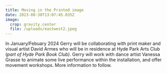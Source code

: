 ```yaml
---
title: Moving in the Printed image
date: 2023-08-30T13:07:45.035Z
image:
  crop: gravity.center
  file: /uploads/eastwest2.jpeg
---
```

In January/Febuary 2024 Gerry will be collaborating with print maker and visual artist David Armes who will be in residence at Hyde Park Arts Club (*part of Hyde Park Book Club)*. Gerry will work with dance artist Vanessa Grasse to animate some  live performance within the installation, and offer movement workshops. More information to follow.